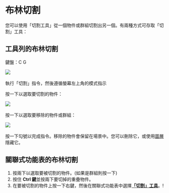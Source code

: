 # 布林切割

您可以使用「切割工具」從一個物件或群組切割出另一個。有兩種方式可存取「切割」工具：

## 工具列的布林切割

鍵盤：C G

![](../.gitbook/assets/cut\_tool.png)

執行「切割」指令，然後遵循螢幕左上角的模式指示

按一下以選取要切割的物件：

![](../.gitbook/assets/boolean\_cut.png)

按一下以選取要移除的物件或群組：

![](../.gitbook/assets/boolean\_cut2.png)

按一下勾號以完成指令。移除的物件會保留在場景中。您可以刪除它，或使用[圖層](layers.md)隱藏它。

## 關聯式功能表的布林切割

1. 按兩下以選取要被切割的物件。(如果是群組則按一下)
2. 按住 **Ctrl 鍵**並按兩下要切掉的重疊物件。
3. 在要被切割的物件上按一下右鍵，然後在關聯式功能表中選擇[**「切割」工具**](https://github.com/FormIt3D/autodesk-formit-360-windows-help/tree/c377e7b8a3b8e43e684321d0b7de867608d317a3/tool-library/boolean-operations.md)。\![](<../.gitbook/assets/cut tool.png>)
